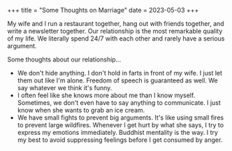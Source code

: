 +++
title = "Some Thoughts on Marriage"
date = 2023-05-03
+++

My wife and I run a restaurant together, hang out with friends together, and write a newsletter together. Our relationship is the most remarkable quality of my life. We literally spend 24/7 with each other and rarely have a serious argument.

Some thoughts about our relationship...

* We don't hide anything. I don't hold in farts in front of my wife. I just let them out like I'm alone. Freedom of speech is guaranteed as well. We say whatever we think it's funny.
* I often feel like she knows more about me than I know myself. Sometimes, we don't even have to say anything to communicate. I just know when she wants to grab an ice cream.
* We have small fights to prevent big arguments. It's like using small fires to prevent large wildfires. Whenever I get hurt by what she says, I try to express my emotions immediately. Buddhist mentality is the way. I try my best to avoid suppressing feelings before I get consumed by anger.